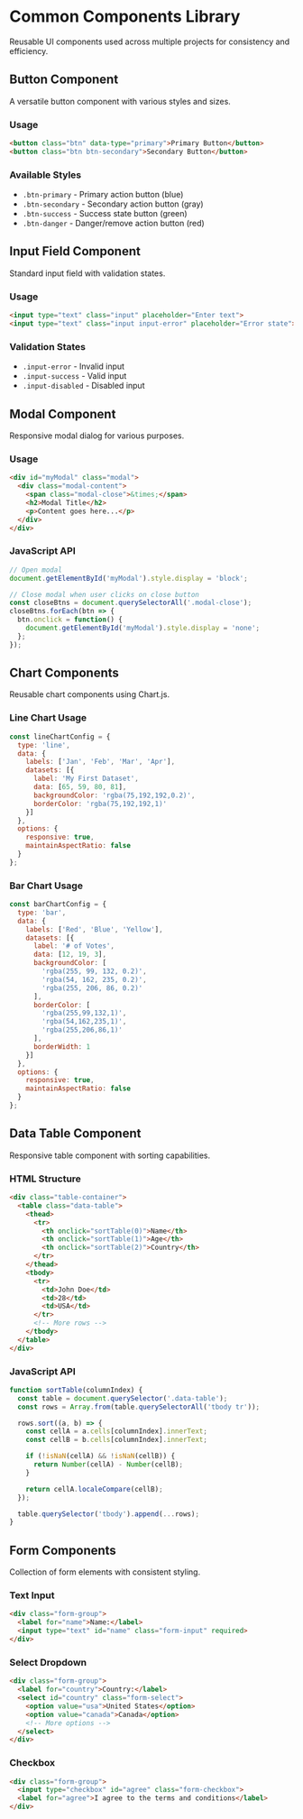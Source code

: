# Common Components Library

Reusable UI components used across multiple projects for consistency and efficiency.

## Button Component

A versatile button component with various styles and sizes.

### Usage

```html
<button class="btn" data-type="primary">Primary Button</button>
<button class="btn btn-secondary">Secondary Button</button>
```

### Available Styles

- `.btn-primary` - Primary action button (blue)
- `.btn-secondary` - Secondary action button (gray)
- `.btn-success` - Success state button (green)
- `.btn-danger` - Danger/remove action button (red)

## Input Field Component

Standard input field with validation states.

### Usage

```html
<input type="text" class="input" placeholder="Enter text">
<input type="text" class="input input-error" placeholder="Error state">
```

### Validation States

- `.input-error` - Invalid input
- `.input-success` - Valid input
- `.input-disabled` - Disabled input

## Modal Component

Responsive modal dialog for various purposes.

### Usage

```html
<div id="myModal" class="modal">
  <div class="modal-content">
    <span class="modal-close">&times;</span>
    <h2>Modal Title</h2>
    <p>Content goes here...</p>
  </div>
</div>
```

### JavaScript API

```javascript
// Open modal
document.getElementById('myModal').style.display = 'block';

// Close modal when user clicks on close button
const closeBtns = document.querySelectorAll('.modal-close');
closeBtns.forEach(btn => {
  btn.onclick = function() {
    document.getElementById('myModal').style.display = 'none';
  };
});
```

## Chart Components

Reusable chart components using Chart.js.

### Line Chart Usage

```javascript
const lineChartConfig = {
  type: 'line',
  data: {
    labels: ['Jan', 'Feb', 'Mar', 'Apr'],
    datasets: [{
      label: 'My First Dataset',
      data: [65, 59, 80, 81],
      backgroundColor: 'rgba(75,192,192,0.2)',
      borderColor: 'rgba(75,192,192,1)'
    }]
  },
  options: {
    responsive: true,
    maintainAspectRatio: false
  }
};
```

### Bar Chart Usage

```javascript
const barChartConfig = {
  type: 'bar',
  data: {
    labels: ['Red', 'Blue', 'Yellow'],
    datasets: [{
      label: '# of Votes',
      data: [12, 19, 3],
      backgroundColor: [
        'rgba(255, 99, 132, 0.2)',
        'rgba(54, 162, 235, 0.2)',
        'rgba(255, 206, 86, 0.2)'
      ],
      borderColor: [
        'rgba(255,99,132,1)',
        'rgba(54,162,235,1)',
        'rgba(255,206,86,1)'
      ],
      borderWidth: 1
    }]
  },
  options: {
    responsive: true,
    maintainAspectRatio: false
  }
};
```

## Data Table Component

Responsive table component with sorting capabilities.

### HTML Structure

```html
<div class="table-container">
  <table class="data-table">
    <thead>
      <tr>
        <th onclick="sortTable(0)">Name</th>
        <th onclick="sortTable(1)">Age</th>
        <th onclick="sortTable(2)">Country</th>
      </tr>
    </thead>
    <tbody>
      <tr>
        <td>John Doe</td>
        <td>28</td>
        <td>USA</td>
      </tr>
      <!-- More rows -->
    </tbody>
  </table>
</div>
```

### JavaScript API

```javascript
function sortTable(columnIndex) {
  const table = document.querySelector('.data-table');
  const rows = Array.from(table.querySelectorAll('tbody tr'));

  rows.sort((a, b) => {
    const cellA = a.cells[columnIndex].innerText;
    const cellB = b.cells[columnIndex].innerText;

    if (!isNaN(cellA) && !isNaN(cellB)) {
      return Number(cellA) - Number(cellB);
    }

    return cellA.localeCompare(cellB);
  });

  table.querySelector('tbody').append(...rows);
}
```

## Form Components

Collection of form elements with consistent styling.

### Text Input

```html
<div class="form-group">
  <label for="name">Name:</label>
  <input type="text" id="name" class="form-input" required>
</div>
```

### Select Dropdown

```html
<div class="form-group">
  <label for="country">Country:</label>
  <select id="country" class="form-select">
    <option value="usa">United States</option>
    <option value="canada">Canada</option>
    <!-- More options -->
  </select>
</div>
```

### Checkbox

```html
<div class="form-group">
  <input type="checkbox" id="agree" class="form-checkbox">
  <label for="agree">I agree to the terms and conditions</label>
</div>
